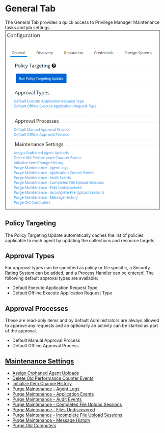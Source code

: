 [title]: # (General Tab)
[tags]: # (admin,configuration)
[priority]: # (1)
# General Tab

The General Tab provides a quick access to Privilege Manager Maintenance tasks and job settings.
![General tab overview](images/config-gen/general.png)

## Policy Targeting

The Policy Targeting Update automatically caches the list of policies applicable to each agent by updating the collections and resource targets. 

## Approval Types

For approval types can be specified as policy or file specific, a Security Rating System can be added, and a Process Handler can be entered. The following default approval types are available:

* Default Execute Application Request Type
* Default Offline Execute Application Request Type

## Approval Processes

These are read-only items and by default Administrators are always allowed to approve any requests and an optionally an activity can be started as part of the approval.

* Default Manual Approval Process
* Default Offline Approval Process

## [Maintenance Settings](../../../tasks/maintenance.md)

* [Assign Orphaned Agent Uploads](../../../tasks/maintenance.md#assign_orphaned_agent_uploads)
* [Delete Old Performance Counter Events](../../../tasks/maintenance.md#delete_old_performance_counter_events)
* [Initialize Item Change History](../../../tasks/maintenance.md#initialize_item_change_history)
* [Purge Maintenance - Agent Logs](../../../tasks/maintenance.md#purge_maintenance___agent_logs)
* [Purge Maintenance - Application Events](../../../tasks/maintenance.md#purge_maintenance___application_control_events)
* [Purge Maintenance - Audit Events](../../../tasks/maintenance.md#purge_maintenance___audit_events)
* [Purge Maintenance - Completed File Upload Sessions](../../../tasks/maintenance.md#purge_maintenance___completed_file_upload_sessions)
* [Purge Maintenance - Files Undiscovered](../../../tasks/maintenance.md#purge_maintenance___files_undiscovered)
* [Purge Maintenance - Incomplete File Upload Sessions](../../../tasks/maintenance.md#purge_maintenance___incomplete_file_upload_sessions)
* [Purge Maintenance - Message History](../../../tasks/maintenance.md#purge_maintenance___message_history)
* [Purge Old Computers](../../../tasks/maintenance.md#purge_old_computers)
